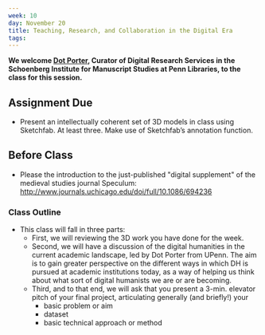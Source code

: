 ```yaml
---
week: 10
day: November 20
title: Teaching, Research, and Collaboration in the Digital Era  
tags: 
---
```


**We welcome [Dot Porter](http://dla.library.upenn.edu/dla/staff/record.html?id=619), Curator of Digital Research Services in the Schoenberg Institute for Manuscript Studies at Penn Libraries, to the class for this session.**

## Assignment Due
- Present an intellectually coherent set of 3D models in class using Sketchfab. At least three. Make use of Sketchfab’s annotation function.

## Before Class
- Please the introduction to the just-published "digital supplement" of the medieval studies journal Speculum: http://www.journals.uchicago.edu/doi/full/10.1086/694236

### Class Outline
- This class will fall in three parts:
    - First, we will reviewing the 3D work you have done for the week. 
    - Second, we will have a discussion of the digital humanities in the current academic landscape, led by Dot Porter from UPenn. The aim is to gain greater perspective on the different ways in which DH is pursued at academic institutions today, as a way of helping us think about what sort of digital humanists we are or are becoming.
    - Third, and to that end, we will ask that you present a 3-min. elevator pitch of your final project, articulating generally (and briefly!) your
        - basic problem or aim
        - dataset
        - basic technical approach or method

